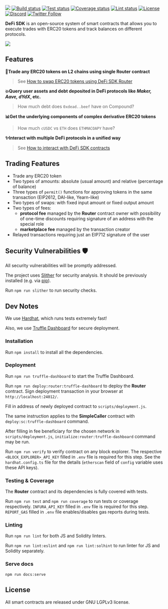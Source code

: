 ![](https://i.ibb.co/7QCQKPD/MEDIUM-FINAL.png)
[![Build status](https://github.com/zeriontech/defi-sdk/workflows/build/badge.svg)](https://github.com/zeriontech/defi-sdk/actions?query=workflow:build)
[![Test status](https://github.com/zeriontech/defi-sdk/workflows/test/badge.svg)](https://github.com/zeriontech/defi-sdk/actions?query=workflow:test)
[![Coverage status](https://github.com/zeriontech/defi-sdk/workflows/coverage/badge.svg)](https://github.com/zeriontech/defi-sdk/actions?query=workflow:coverage)
[![Lint status](https://github.com/zeriontech/defi-sdk/workflows/lint/badge.svg)](https://github.com/zeriontech/defi-sdk/actions?query=workflow:lint)
[![License](https://badgen.net/github/license/zeriontech/defi-sdk)](https://www.gnu.org/licenses/lgpl-3.0.en.html)
[![Discord](https://badgen.net/badge/zerion/Zerion?icon=discord&label=discord)](https://zerion.io/discord)
[![Twitter Follow](https://badgen.net/twitter/follow/zerion_io?icon=twitter)](https://twitter.com/intent/follow?screen_name=zerion_io)

**DeFi SDK** is an open-source system of smart contracts that allows you to execute trades with ERC20 tokens and track balances on different protocols.

![](https://i.ibb.co/RC54SjL/defisdk.png)

## Features

**💸Trade any ERC20 tokens on L2 chains using single Router contract**
> See [How to swap ERC20 tokens using DeFi SDK Router](docs/router.md)

**💥Query user assets and debt deposited in DeFi protocols like *Maker, Aave, dYdX*, etc.**
> How much debt does `0xdead..beef` have on Compound?

**📊Get the underlying components of complex derivative ERC20 tokens**
> How much `cUSDC` vs `ETH` does `ETHMACOAPY` have?

**✨Interact with multiple DeFi protocols in a unified way**
> See [How to interact with DeFi SDK contracts](docs/interacting.md)

## Trading Features

* Trade any ERC20 token
* Two types of amounts: absolute (usual amount) and relative (percentage of balance)
* Three types of `permit()` functions for approving tokens in the same transaction (EIP2612, DAI-like, Yearn-like)
* Two types of swaps: with fixed input amount or fixed output amount
* Two types of fees:
  * **protocol fee** managed by the **Router** contract owner with possibility of one-time discounts requiring signature of an address with the special role
  * **marketplace fee** managed by the transaction creator
* Relayed transactions requiring just an EIP712 signature of the user


## Security Vulnerabilities 🛡

All security vulnerabilities will be promptly addressed.

The project uses [Slither](https://github.com/crytic/slither) for security analysis.
It should be previously installed (e.g. via [pip](https://pypi.org/project/pip/)).

Run `npm run slither` to run security checks.

## Dev Notes

We use [Hardhat](https://github.com/NomicFoundation/hardhat), which runs tests extremely fast!

Also, we use [Truffle Dashboard](https://trufflesuite.com/docs/truffle/getting-started/using-the-truffle-dashboard/) for secure deployment.

### Installation

Run `npm install` to install all the dependencies.

### Deployment

Run `npm run truffle-dashboard` to start the Truffle Dashboard.

Run `npm run deploy:router:truffle-dashboard` to deploy the **Router** contract.
Sign deployment transaction in your browser at `http://localhost:24012/`.

Fill in address of newly deployed contract to `scripts/deployment.js`.

The same instruction applies to the **SimpleCaller** contract with `deploy:sc:truffle-dashboard` command.

After filling in fee beneficiary for the chosen network in `scripts/deployment.js`, `initialize:router:truffle-dashboard` command may be run.

Run `npm run verify` to verify contract on any block explorer.
The respective `<BLOCK_EXPLORER>_API_KEY` filled in `.env` file is required for this step.
See the `hardhat.config.ts` file for the details (`etherscan` field of `config` variable uses these API keys).

### Testing & Coverage

The **Router** contract and its dependencies is fully covered with tests.

Run `npm run test` and `npm run coverage` to run tests or coverage respectively.
`INFURA_API_KEY` filled in `.env` file is required for this step.
`REPORT_GAS` filled in `.env` file enables/disables gas reports during tests.

### Linting

Run `npm run lint` for both JS and Solidity linters.

Run `npm run lint:eslint` and `npm run lint:solhint` to run linter for JS and Solidity separately.

### Serve docs

`npm run docs:serve`

## License

All smart contracts are released under GNU LGPLv3 license.
